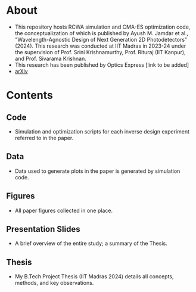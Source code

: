 # About 
- This repository hosts RCWA simulation and CMA-ES optimization code, the conceptualization of which is published by Ayush M. Jamdar et al., "Wavelength-Agnostic Design of Next Generation 2D Photodetectors" (2024). This research was conducted at IIT Madras in 2023-24 under the supervision of Prof. Srini Krishnamurthy, Prof. Rituraj (IIT Kanpur), and Prof. Sivarama Krishnan. 
- This research has been published by Optics Express [link to be added]
- [arXiv](https://arxiv.org/abs/2408.10601)
  
# Contents
## Code
- Simulation and optimization scripts for each inverse design experiment referred to in the paper.
   
## Data
- Data used to generate plots in the paper is generated by simulation code.
  
## Figures
- All paper figures collected in one place.

## Presentation Slides
- A brief overview of the entire study; a summary of the Thesis.

## Thesis
- My B.Tech Project Thesis (IIT Madras 2024) details all concepts, methods, and key observations.


